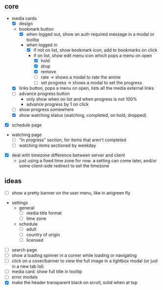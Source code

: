 ## core

- media cards
  - [x] design
  - bookmark button
    - [x] when logged out, show an auth required message in a modal or tooltip
    - when logged in
      - [x] if not on list, show bookmark icon, add to bookmarks on click
      - if on list, show edit menu icon which pops a menu on open
        - [x] hold
        - [x] drop
        - [x] remove
        - [ ] rate -> shows a modal to rate the anime
        - [ ] set progress -> shows a modal to set the progress
  - [x] links button, pops a menu on open, lists all the media external links
  - [ ] advance progress button
    - only show when on list and when progress is not 100%
    - advance progress by 1 on click
  - [ ] show progress somewhere
  - [x] show watching status (watching, completed, on hold, dropped)
- [x] schedule page
- watching page
  - [ ] "In progress" section, for items that aren't completed
  - [ ] watching items sectioned by weekday
- [x] deal with timezone difference between server and client
  - just using a fixed time zone for now. a setting can come later, and/or some client-side redirect to set the timezone

## ideas

- [ ] show a pretty banner on the user menu, like in anigreen fly
- settings
  - general
    - [ ] media title format
    - [ ] time zone
  - schedule
    - [ ] adult
    - [ ] country of origin
    - [ ] licensed
- [ ] search page
- [ ] show a loading spinner in a corner while loading or navigating
- [ ] click on a cover/banner to view the full image in a lightbox modal (or just in a new tab lol)
- [ ] media card: show full title in tooltip
- [ ] error modals
- [x] make the header transparent black on scroll, solid when at top
